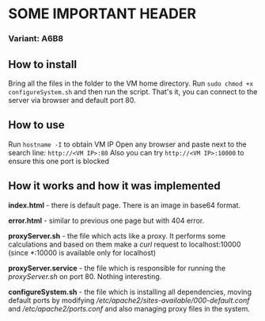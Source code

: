 # SOME IMPORTANT HEADER

### Variant: A6B8

## How to install 
Bring all the files in the folder to the VM home directory.
Run ```sudo chmod +x configureSystem.sh``` and then run the script.
That's it, you can connect to the server via browser and default port 80.

## How to use
Run ```hostname -I``` to obtain VM IP
Open any browser and paste next to the search line: ```http://<VM IP>:80```
Also you can try ```http://<VM IP>:10000``` to ensure this one port is blocked

## How it works and how it was implemented

**index.html** - there is default page. There is an image in base64 format.

**error.html** - similar to previous one page but with 404 error.

**proxyServer.sh** - the file which acts like a proxy. It performs some calculations and based on them make a *curl* request to localhost:10000 (since *:10000 is available only for localhost)

**proxyServer.service** - the file which is responsible for running the *proxyServer.sh* on port 80. Nothing interesting.

**configureSystem.sh** - the file which is installing all dependencies, moving default ports by modifying */etc/apache2/sites-available/000-default.conf* and */etc/apache2/ports.conf* and also managing proxy files in the system. 
